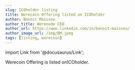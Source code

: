 ```yaml
---
slug: ICOholder listing
title: Werecoin Offering listed on ICOholder
author: Benoit Maisseu
author_title: Werenode CEO
author_url: https://www.linkedin.com/in/benoit-maisseu/
author_image_url: /img/BM.jpeg
tags: [listing, werecoin]
---
```


import Link from '@docusaurus/Link';

<Link to='https://icoholder.com/en/werenode-1015060/'>Werecoin Offering</Link> is listed onICOholder.

